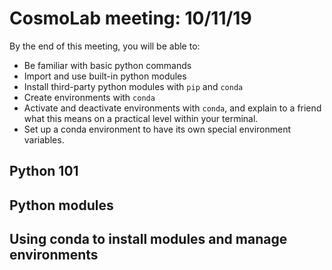 # CosmoLab meeting: 10/11/19

By the end of this meeting, you will be able to:

* Be familiar with basic python commands
* Import and use built-in python modules
* Install third-party python modules with `pip` and `conda`
* Create environments with `conda`
* Activate and deactivate environments with `conda`, and explain to a friend what this means on a practical
  level within your terminal.
* Set up a conda environment to have its own special environment variables.

## Python 101

## Python modules

## Using conda to install modules and manage environments
